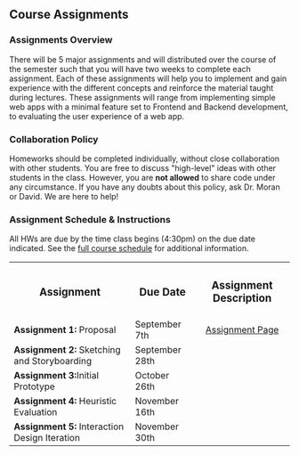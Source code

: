## Course Assignments

### Assignments Overview

There will be 5 major assignments and will distributed over the course of the semester such that you will have two weeks to complete each assignment. Each of these assignments will help you to implement and gain experience with the different concepts and reinforce the material taught during lectures. These assignments will range from implementing simple web apps with a minimal feature set to Frontend and Backend development, to evaluating the user experience of a web app.


### Collaboration Policy

Homeworks should be completed individually, without close collaboration with other students. You are free to discuss "high-level" ideas with other students in the class. However, you are **not allowed** to share code under any circumstance. If you have any doubts about this policy, ask Dr. Moran or David. We are here to help!

### Assignment Schedule & Instructions

All HWs are due by the time class begins (4:30pm) on the due date indicated.  See the [full course schedule](../schedule/) for additional information. 

<style type="text/css">
.center {
  display: block;
  margin-left: auto;
  margin-right: auto;
}
</style>

<table width="100%">
	<tr>
		<th> <h3>Assignment</h3> </th>
		<th> <h3>Due Date</h3> </th>
		<th> <h3>Assignment Description</h3> </th> 
	</tr>
	<tr>
		<td><b>Assignment 1:</b> Proposal</td>
		<td>September 7th</td>
		<td><div style="text-align: center;">
<a href="../hw1/" title="Assignment Page" class="md-button md-button--primary"> Assignment Page </a>
</div></td>
	</tr>
	<tr>
		<td><b>Assignment 2:</b> Sketching and Storyboarding</td>
		<td>September 28th</td>
		<td></td>
	</tr>
	<tr>
		<td><b>Assignment 3:</b>Initial Prototype</td>
		<td>October 26th</td>
		<td></td>
	</tr>
	<tr>
		<td><b>Assignment 4:</b> Heuristic Evaluation</td>
		<td>November 16th</td>
		<td></td>
	</tr>
	<tr>
		<td><b>Assignment 5:</b> Interaction Design Iteration</td>
		<td>November 30th</td>
		<td></td>
	</tr>
</table>